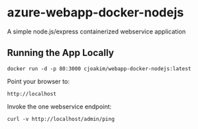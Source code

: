 # azure-webapp-docker-nodejs

A simple node.js/express containerized webservice application


## Running the App Locally

```
docker run -d -p 80:3000 cjoakim/webapp-docker-nodejs:latest 
```

Point your browser to:
```
http://localhost
```

Invoke the one webservice endpoint:
```
curl -v http://localhost/admin/ping
```